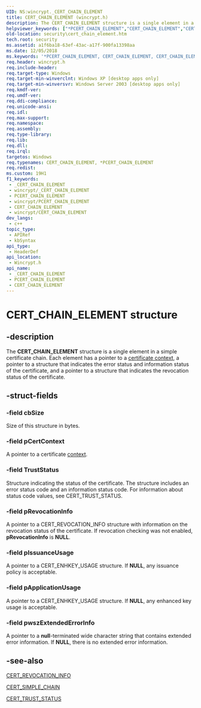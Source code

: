 ```yaml
---
UID: NS:wincrypt._CERT_CHAIN_ELEMENT
title: CERT_CHAIN_ELEMENT (wincrypt.h)
description: The CERT_CHAIN_ELEMENT structure is a single element in a simple certificate chain.
helpviewer_keywords: ["*PCERT_CHAIN_ELEMENT","CERT_CHAIN_ELEMENT","CERT_CHAIN_ELEMENT structure [Security]","PCERT_CHAIN_ELEMENT","PCERT_CHAIN_ELEMENT structure pointer [Security]","_crypto2_cert_chain_element","security.cert_chain_element","wincrypt/CERT_CHAIN_ELEMENT","wincrypt/PCERT_CHAIN_ELEMENT"]
old-location: security\cert_chain_element.htm
tech.root: security
ms.assetid: a1f6ba18-63ef-43ac-a17f-900fa13398aa
ms.date: 12/05/2018
ms.keywords: '*PCERT_CHAIN_ELEMENT, CERT_CHAIN_ELEMENT, CERT_CHAIN_ELEMENT structure [Security], PCERT_CHAIN_ELEMENT, PCERT_CHAIN_ELEMENT structure pointer [Security], _crypto2_cert_chain_element, security.cert_chain_element, wincrypt/CERT_CHAIN_ELEMENT, wincrypt/PCERT_CHAIN_ELEMENT'
req.header: wincrypt.h
req.include-header: 
req.target-type: Windows
req.target-min-winverclnt: Windows XP [desktop apps only]
req.target-min-winversvr: Windows Server 2003 [desktop apps only]
req.kmdf-ver: 
req.umdf-ver: 
req.ddi-compliance: 
req.unicode-ansi: 
req.idl: 
req.max-support: 
req.namespace: 
req.assembly: 
req.type-library: 
req.lib: 
req.dll: 
req.irql: 
targetos: Windows
req.typenames: CERT_CHAIN_ELEMENT, *PCERT_CHAIN_ELEMENT
req.redist: 
ms.custom: 19H1
f1_keywords:
 - _CERT_CHAIN_ELEMENT
 - wincrypt/_CERT_CHAIN_ELEMENT
 - PCERT_CHAIN_ELEMENT
 - wincrypt/PCERT_CHAIN_ELEMENT
 - CERT_CHAIN_ELEMENT
 - wincrypt/CERT_CHAIN_ELEMENT
dev_langs:
 - c++
topic_type:
 - APIRef
 - kbSyntax
api_type:
 - HeaderDef
api_location:
 - Wincrypt.h
api_name:
 - _CERT_CHAIN_ELEMENT
 - PCERT_CHAIN_ELEMENT
 - CERT_CHAIN_ELEMENT
---
```


# CERT_CHAIN_ELEMENT structure


## -description

The <b>CERT_CHAIN_ELEMENT</b> structure is a single element in a simple certificate chain. Each element has a pointer to a <a href="/windows/desktop/SecGloss/c-gly">certificate context</a>, a pointer to a structure that indicates the error status and information status of the certificate, and a pointer to a structure that indicates the revocation status of the certificate.

## -struct-fields

### -field cbSize

Size of this structure in bytes.

### -field pCertContext

A pointer to a certificate <a href="/windows/desktop/SecGloss/c-gly">context</a>.

### -field TrustStatus

Structure indicating the status of the certificate. The structure includes an error status code and an information status code. For information about status code values, see CERT_TRUST_STATUS.

### -field pRevocationInfo

A pointer to a CERT_REVOCATION_INFO structure with information on the revocation status of the certificate. If revocation checking was not enabled, <b>pRevocationInfo</b> is <b>NULL</b>.

### -field pIssuanceUsage

A pointer to a CERT_ENHKEY_USAGE structure. If <b>NULL</b>, any issuance policy is acceptable.

### -field pApplicationUsage

A pointer to a CERT_ENHKEY_USAGE structure. If <b>NULL</b>, any enhanced key usage is acceptable.

### -field pwszExtendedErrorInfo

A pointer to a <b>null</b>-terminated wide character string that contains extended error information. If <b>NULL</b>, there is no extended error information.

## -see-also

<a href="/windows/desktop/api/wincrypt/ns-wincrypt-cert_revocation_info">CERT_REVOCATION_INFO</a>



<a href="/windows/desktop/api/wincrypt/ns-wincrypt-cert_simple_chain">CERT_SIMPLE_CHAIN</a>



<a href="/windows/desktop/api/wincrypt/ns-wincrypt-cert_trust_status">CERT_TRUST_STATUS</a>

